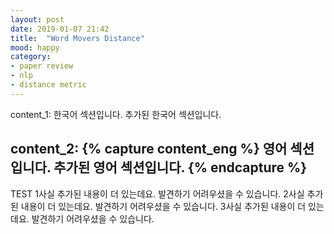 ```yaml
---
layout: post
date: 2019-01-07 21:42
title:  "Word Movers Distance"
mood: happy
category: 
- paper review
- nlp
- distance metric
---
```

content_1:
한국어 섹션입니다.
추가된 한국어 섹션입니다.

content_2: 
{% capture content_eng %}
영어 섹션입니다.
추가된 영어 섹션입니다.
{% endcapture %}
---
TEST
1사실 추가된 내용이 더 있는데요. 발견하기 어려우셨을 수 있습니다.
2사실 추가된 내용이 더 있는데요. 발견하기 어려우셨을 수 있습니다.
3사실 추가된 내용이 더 있는데요. 발견하기 어려우셨을 수 있습니다.